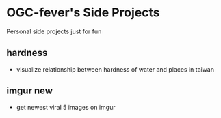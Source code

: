 # OGC-fever's Side Projects

Personal side projects just for fun

## hardness
- visualize relationship between hardness of water and places in taiwan

## imgur new
- get newest viral 5 images on imgur